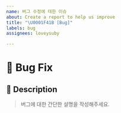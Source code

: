 ```yaml
---
name: 버그 수정에 대한 이슈
about: Create a report to help us improve
title: "\U0001F41B [Bug]"
labels: bug
assignees: loveysuby

---
```


# 🐛 Bug Fix

## 🔎 Description

> 버그에 대한 간단한 설명을 작성해주세요.

